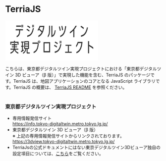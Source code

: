 TerriaJS
============

<img src="hello_logo.png" alt="drawing" width="300"/>

<br>

こちらは、東京都デジタルツイン実現プロジェクトにおける「東京都デジタルツイン 3D ビューア（β 版）」で実現した機能を含む、TerriaJS のパッケージです。TerriaJS は、地図アプリケーションのコアとなる JavaScript ライブラリです。TerriaJS の概要は、 [TerriaJS README](https://github.com/TerriaJS/TerriaJS) を参照ください。
<br>
<br>

### 東京都デジタルツイン実現プロジェクト

- 専用情報発信サイト<br>
  https://info.tokyo-digitaltwin.metro.tokyo.lg.jp/
- 東京都デジタルツイン 3D ビューア（β 版）<br>
  ※ 上記の専用情報発信サイトからリンクされております。<br>
  https://3dview.tokyo-digitaltwin.metro.tokyo.lg.jp/
- TerriaJsの公式ドキュメントにはない東京デジタルツイン3Dビューア独自の設定項目については、[こちら](./CUSTOM_FEATURES.md)をご覧ください。
